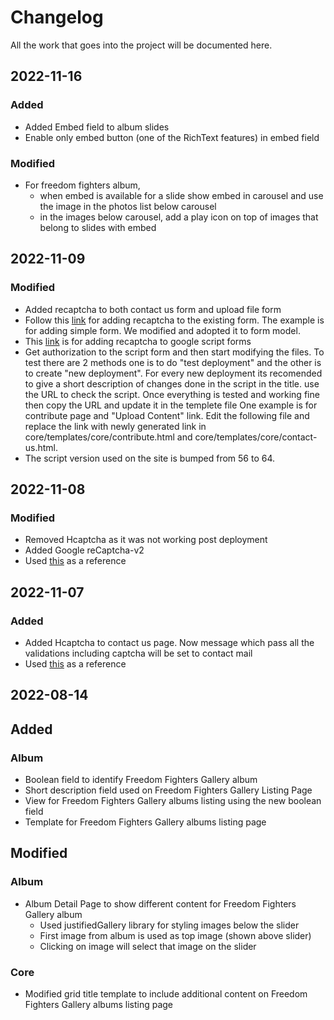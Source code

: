 # Changelog
All the work that goes into the project will be documented here.

## 2022-11-16

### Added
* Added Embed field to album slides
* Enable only embed button (one of the RichText features) in embed field

### Modified
* For freedom fighters album, 
  * when embed is available for a slide show embed in carousel and use the image in the photos list below carousel
  * in the images below carousel, add a play icon on top of images that belong to slides with embed

## 2022-11-09

### Modified
* Added recaptcha to both contact us form and upload file form
* Follow this [link](https://simpleisbetterthancomplex.com/tutorial/2017/02/21/how-to-add-recaptcha-to-django-site.html) for adding recaptcha to the existing form. The example is for adding simple form. We modified and adopted it to form model.
* This [link](http://www.googleappsscript.org/recent-additions/recaptchawithgoogleappsscript) is for adding recaptcha to google script forms
* Get authorization to the script form and then start modifying the files. To test there are 2 methods one is to do "test deployment" and the other is to create "new deployment". For every new deployment its recomended to give a short description of changes done in the script in the title. use the URL to check the script. Once everything is tested and working fine then copy the URL and update it in the templete file One example is for contribute page and "Upload Content" link. Edit the following file and replace the link with newly generated link in core/templates/core/contribute.html and core/templates/core/contact-us.html.
* The script version used on the site is bumped from 56 to 64.

## 2022-11-08

### Modified
* Removed Hcaptcha as it was not working post deployment
* Added Google reCaptcha-v2
* Used [this](https://simpleisbetterthancomplex.com/tutorial/2017/02/21/how-to-add-recaptcha-to-django-site.html) as a reference

## 2022-11-07

### Added
* Added Hcaptcha to contact us page. Now message which pass all the validations including captcha will be set to contact mail
* Used [this](https://djangowaves.com/tutorial/django-hcaptcha-contact-form/) as a reference

## 2022-08-14

## Added
### Album
* Boolean field to identify Freedom Fighters Gallery album
* Short description field used on Freedom Fighters Gallery Listing Page
* View for Freedom Fighters Gallery albums listing using the new boolean field
* Template for Freedom Fighters Gallery albums listing page

## Modified
### Album
* Album Detail Page to show different content for Freedom Fighters Gallery album
  * Used justifiedGallery library for styling images below the slider
  * First image from album is used as top image (shown above slider)
  * Clicking on image will select that image on the slider
### Core
* Modified grid title template to include additional content on Freedom Fighters Gallery albums listing page
